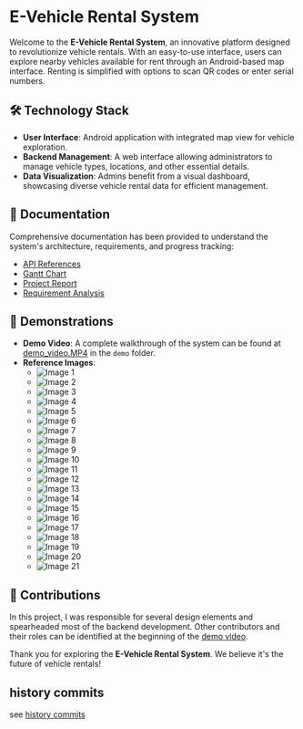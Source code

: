 # E-Vehicle Rental System

Welcome to the **E-Vehicle Rental System**, an innovative platform designed to revolutionize vehicle rentals. With an easy-to-use interface, users can explore nearby vehicles available for rent through an Android-based map interface. Renting is simplified with options to scan QR codes or enter serial numbers.

## 🛠️ Technology Stack

- **User Interface**: Android application with integrated map view for vehicle exploration.
- **Backend Management**: A web interface allowing administrators to manage vehicle types, locations, and other essential details.
- **Data Visualization**: Admins benefit from a visual dashboard, showcasing diverse vehicle rental data for efficient management.

## 📖 Documentation

Comprehensive documentation has been provided to understand the system's architecture, requirements, and progress tracking:

- [API References](./API%20References.docx)
- [Gantt Chart](./Gantt%20Chart.xlsx)
- [Project Report](./Report.docx)
- [Requirement Analysis](./Requirement%20Analysis.xlsx)

## 🎥 Demonstrations

- **Demo Video**: A complete walkthrough of the system can be found at [demo_video.MP4](./demo/demo_video.MP4) in the `demo` folder.
- **Reference Images**:
  - ![Image 1](./demo/image1.png)
  - ![Image 2](./demo/image2.png)
  - ![Image 3](./demo/image3.png)
  - ![Image 4](./demo/image4.png)
  - ![Image 5](./demo/image5.png)
  - ![Image 6](./demo/image6.png)
  - ![Image 7](./demo/image7.png)
  - ![Image 8](./demo/image8.png)
  - ![Image 9](./demo/image9.png)
  - ![Image 10](./demo/image10.png)
  - ![Image 11](./demo/image11.png)
  - ![Image 12](./demo/image12.png)
  - ![Image 13](./demo/image13.png)
  - ![Image 14](./demo/image14.png)
  - ![Image 15](./demo/image15.png)
  - ![Image 16](./demo/image16.png)
  - ![Image 17](./demo/image17.png)
  - ![Image 18](./demo/image18.png)
  - ![Image 19](./demo/image19.png)
  - ![Image 20](./demo/image20.png)
  - ![Image 21](./demo/image21.png)

## 💼 Contributions

In this project, I was responsible for several design elements and spearheaded most of the backend development. Other contributors and their roles can be identified at the beginning of the [demo video](./demo/demo_video.MP4).

Thank you for exploring the **E-Vehicle Rental System**. We believe it's the future of vehicle rentals!

## history commits

see [history commits](https://github.com/shadowxiehao/Car_Rental_System_SpringMVC)
